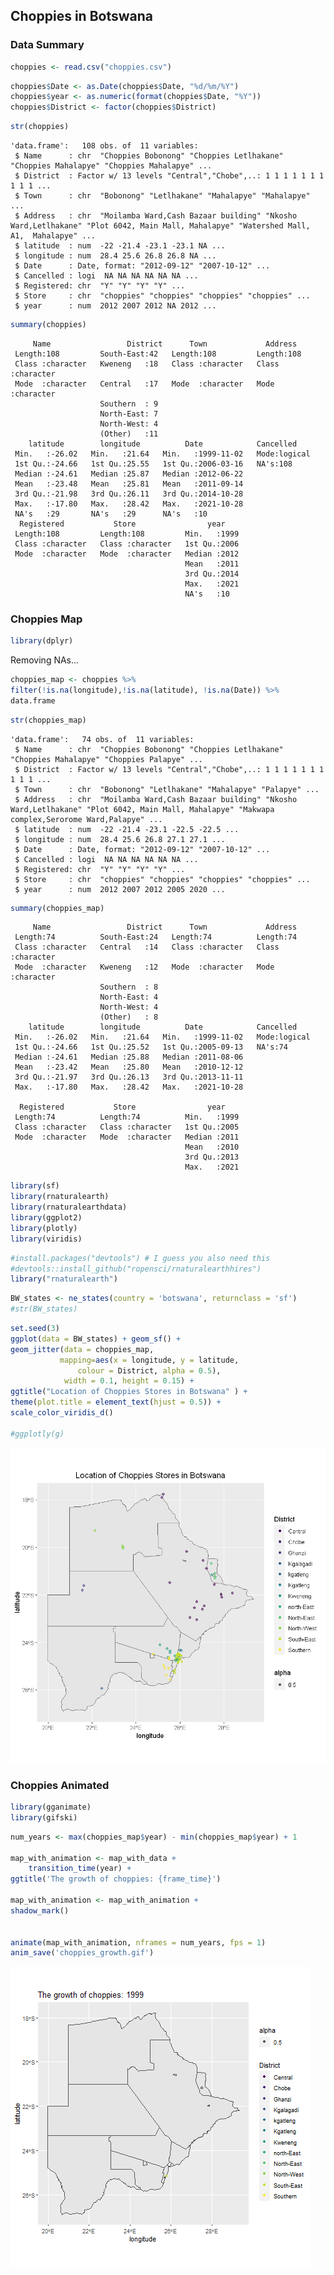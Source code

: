 ## Choppies in Botswana

### Data Summary


```R
choppies <- read.csv("choppies.csv")
```


```R
choppies$Date <- as.Date(choppies$Date, "%d/%m/%Y")
choppies$year <- as.numeric(format(choppies$Date, "%Y"))
choppies$District <- factor(choppies$District)
```


```R
str(choppies)
```

    'data.frame':	108 obs. of  11 variables:
     $ Name      : chr  "Choppies Bobonong" "Choppies Letlhakane" "Choppies Mahalapye" "Choppies Mahalapye" ...
     $ District  : Factor w/ 13 levels "Central","Chobe",..: 1 1 1 1 1 1 1 1 1 1 ...
     $ Town      : chr  "Bobonong" "Letlhakane" "Mahalapye" "Mahalapye" ...
     $ Address   : chr  "Moilamba Ward,Cash Bazaar building" "Nkosho Ward,Letlhakane" "Plot 6042, Main Mall, Mahalapye" "Watershed Mall, A1,  Mahalapye" ...
     $ latitude  : num  -22 -21.4 -23.1 -23.1 NA ...
     $ longitude : num  28.4 25.6 26.8 26.8 NA ...
     $ Date      : Date, format: "2012-09-12" "2007-10-12" ...
     $ Cancelled : logi  NA NA NA NA NA NA ...
     $ Registered: chr  "Y" "Y" "Y" "Y" ...
     $ Store     : chr  "choppies" "choppies" "choppies" "choppies" ...
     $ year      : num  2012 2007 2012 NA 2012 ...
    


```R
summary(choppies)
```


         Name                 District      Town             Address         
     Length:108         South-East:42   Length:108         Length:108        
     Class :character   Kweneng   :18   Class :character   Class :character  
     Mode  :character   Central   :17   Mode  :character   Mode  :character  
                        Southern  : 9                                        
                        North-East: 7                                        
                        North-West: 4                                        
                        (Other)   :11                                        
        latitude        longitude          Date            Cancelled     
     Min.   :-26.02   Min.   :21.64   Min.   :1999-11-02   Mode:logical  
     1st Qu.:-24.66   1st Qu.:25.55   1st Qu.:2006-03-16   NA's:108      
     Median :-24.61   Median :25.87   Median :2012-06-22                 
     Mean   :-23.48   Mean   :25.81   Mean   :2011-09-14                 
     3rd Qu.:-21.98   3rd Qu.:26.11   3rd Qu.:2014-10-28                 
     Max.   :-17.80   Max.   :28.42   Max.   :2021-10-28                 
     NA's   :29       NA's   :29      NA's   :10                         
      Registered           Store                year     
     Length:108         Length:108         Min.   :1999  
     Class :character   Class :character   1st Qu.:2006  
     Mode  :character   Mode  :character   Median :2012  
                                           Mean   :2011  
                                           3rd Qu.:2014  
                                           Max.   :2021  
                                           NA's   :10    


### Choppies Map


```R
library(dplyr)
```

Removing NAs...


```R
choppies_map <- choppies %>% 
filter(!is.na(longitude),!is.na(latitude), !is.na(Date)) %>%
data.frame
```


```R
str(choppies_map)
```

    'data.frame':	74 obs. of  11 variables:
     $ Name      : chr  "Choppies Bobonong" "Choppies Letlhakane" "Choppies Mahalapye" "Choppies Palapye" ...
     $ District  : Factor w/ 13 levels "Central","Chobe",..: 1 1 1 1 1 1 1 1 1 1 ...
     $ Town      : chr  "Bobonong" "Letlhakane" "Mahalapye" "Palapye" ...
     $ Address   : chr  "Moilamba Ward,Cash Bazaar building" "Nkosho Ward,Letlhakane" "Plot 6042, Main Mall, Mahalapye" "Makwapa complex,Serorome Ward,Palapye" ...
     $ latitude  : num  -22 -21.4 -23.1 -22.5 -22.5 ...
     $ longitude : num  28.4 25.6 26.8 27.1 27.1 ...
     $ Date      : Date, format: "2012-09-12" "2007-10-12" ...
     $ Cancelled : logi  NA NA NA NA NA NA ...
     $ Registered: chr  "Y" "Y" "Y" "Y" ...
     $ Store     : chr  "choppies" "choppies" "choppies" "choppies" ...
     $ year      : num  2012 2007 2012 2005 2020 ...
    


```R
summary(choppies_map)
```


         Name                 District      Town             Address         
     Length:74          South-East:24   Length:74          Length:74         
     Class :character   Central   :14   Class :character   Class :character  
     Mode  :character   Kweneng   :12   Mode  :character   Mode  :character  
                        Southern  : 8                                        
                        North-East: 4                                        
                        North-West: 4                                        
                        (Other)   : 8                                        
        latitude        longitude          Date            Cancelled     
     Min.   :-26.02   Min.   :21.64   Min.   :1999-11-02   Mode:logical  
     1st Qu.:-24.66   1st Qu.:25.52   1st Qu.:2005-09-13   NA's:74       
     Median :-24.61   Median :25.88   Median :2011-08-06                 
     Mean   :-23.42   Mean   :25.80   Mean   :2010-12-12                 
     3rd Qu.:-21.97   3rd Qu.:26.13   3rd Qu.:2013-11-11                 
     Max.   :-17.80   Max.   :28.42   Max.   :2021-10-28                 
                                                                         
      Registered           Store                year     
     Length:74          Length:74          Min.   :1999  
     Class :character   Class :character   1st Qu.:2005  
     Mode  :character   Mode  :character   Median :2011  
                                           Mean   :2010  
                                           3rd Qu.:2013  
                                           Max.   :2021  
                                                         



```R
library(sf)
library(rnaturalearth)
library(rnaturalearthdata)
library(ggplot2)
library(plotly)
library(viridis)
```


```R
#install.packages("devtools") # I guess you also need this
#devtools::install_github("ropensci/rnaturalearthhires")
library("rnaturalearth")
```


```R
BW_states <- ne_states(country = 'botswana', returnclass = 'sf')
#str(BW_states)
```


```R
set.seed(3)
ggplot(data = BW_states) + geom_sf() +
geom_jitter(data = choppies_map, 
           mapping=aes(x = longitude, y = latitude, 
               colour = District, alpha = 0.5), 
            width = 0.1, height = 0.15) +
ggtitle("Location of Choppies Stores in Botswana" ) +
theme(plot.title = element_text(hjust = 0.5)) +
scale_color_viridis_d()

#ggplotly(g)
```


    
![png](output_10_0.png)
    



### Choppies Animated



```R
library(gganimate)
library(gifski)
```

```R
num_years <- max(choppies_map$year) - min(choppies_map$year) + 1

map_with_animation <- map_with_data +
    transition_time(year) +
ggtitle('The growth of choppies: {frame_time}')

map_with_animation <- map_with_animation +
shadow_mark()


animate(map_with_animation, nframes = num_years, fps = 1)
anim_save('choppies_growth.gif')
```

![png](choppies_growth.gif)
